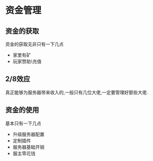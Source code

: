 # 资金管理

## 资金的获取

资金的获取无非只有一下几点

* 家里有矿
* 玩家赞助\充值

## 2/8效应

真正能够为服务器带来收入的,一般只有几位大佬,一定要管理好那些大佬.

## 资金的使用

基本只有一下几点

* 升级服务器配置
* 定制插件
* 服务器基础开销
* 服主零花钱

